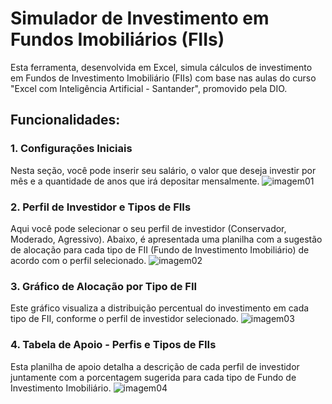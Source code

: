 # Simulador de Investimento em Fundos Imobiliários (FIIs)
Esta ferramenta, desenvolvida em Excel, simula cálculos de investimento em Fundos de Investimento Imobiliário (FIIs) com base nas aulas do curso "Excel com Inteligência Artificial - Santander", promovido pela DIO.

## Funcionalidades:


### 1. Configurações Iniciais

Nesta seção, você pode inserir seu salário, o valor que deseja investir por mês e a quantidade de anos que irá depositar mensalmente.
![imagem01](https://github.com/user-attachments/assets/63d24837-c341-411c-9d93-233cd73dfd0c)


### 2. Perfil de Investidor e Tipos de FIIs

Aqui você pode selecionar o seu perfil de investidor (Conservador, Moderado, Agressivo). Abaixo, é apresentada uma planilha com a sugestão de alocação para cada tipo de FII (Fundo de Investimento Imobiliário) de acordo com o perfil selecionado.
![imagem02](https://github.com/user-attachments/assets/ff4c562d-e82f-4d61-80b3-9f4e7cea6154)


### 3. Gráfico de Alocação por Tipo de FII

Este gráfico visualiza a distribuição percentual do investimento em cada tipo de FII, conforme o perfil de investidor selecionado.
![imagem03](https://github.com/user-attachments/assets/79c66375-1dc8-49a7-a0ff-92ec31ac9b31)


### 4. Tabela de Apoio - Perfis e Tipos de FIIs

Esta planilha de apoio detalha a descrição de cada perfil de investidor juntamente com a porcentagem sugerida para cada tipo de Fundo de Investimento Imobiliário.
![imagem04](https://github.com/user-attachments/assets/83fefc76-f0ac-4da9-96ed-ff10cdb22f87)
